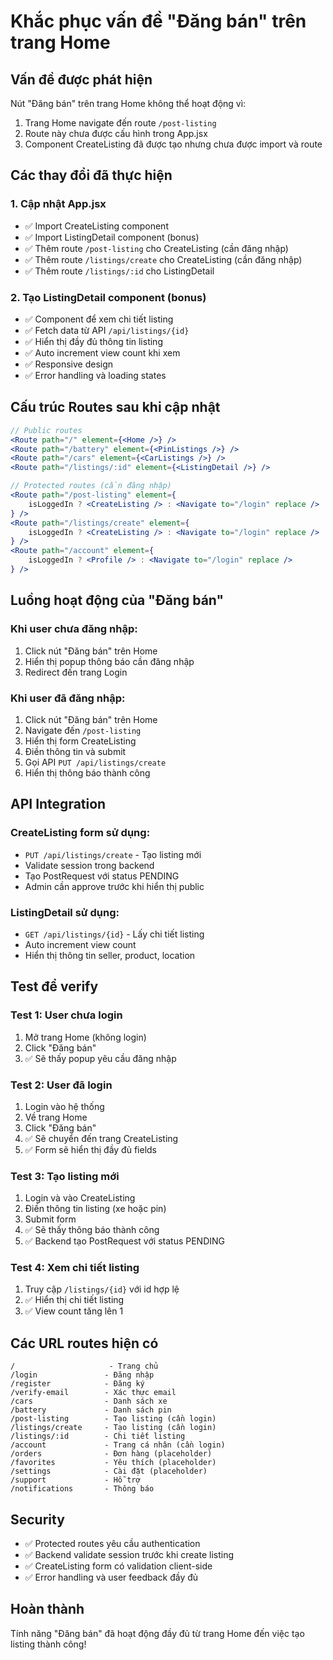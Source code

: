 # Khắc phục vấn đề "Đăng bán" trên trang Home

## Vấn đề được phát hiện
Nút "Đăng bán" trên trang Home không thể hoạt động vì:
1. Trang Home navigate đến route `/post-listing` 
2. Route này chưa được cấu hình trong App.jsx
3. Component CreateListing đã được tạo nhưng chưa được import và route

## Các thay đổi đã thực hiện

### 1. Cập nhật App.jsx
- ✅ Import CreateListing component
- ✅ Import ListingDetail component (bonus)
- ✅ Thêm route `/post-listing` cho CreateListing (cần đăng nhập)
- ✅ Thêm route `/listings/create` cho CreateListing (cần đăng nhập) 
- ✅ Thêm route `/listings/:id` cho ListingDetail

### 2. Tạo ListingDetail component (bonus)
- ✅ Component để xem chi tiết listing
- ✅ Fetch data từ API `/api/listings/{id}`
- ✅ Hiển thị đầy đủ thông tin listing
- ✅ Auto increment view count khi xem
- ✅ Responsive design
- ✅ Error handling và loading states

## Cấu trúc Routes sau khi cập nhật

```jsx
// Public routes
<Route path="/" element={<Home />} />
<Route path="/battery" element={<PinListings />} />
<Route path="/cars" element={<CarListings />} />
<Route path="/listings/:id" element={<ListingDetail />} />

// Protected routes (cần đăng nhập)
<Route path="/post-listing" element={
    isLoggedIn ? <CreateListing /> : <Navigate to="/login" replace />
} />
<Route path="/listings/create" element={
    isLoggedIn ? <CreateListing /> : <Navigate to="/login" replace />
} />
<Route path="/account" element={
    isLoggedIn ? <Profile /> : <Navigate to="/login" replace />
} />
```

## Luồng hoạt động của "Đăng bán"

### Khi user chưa đăng nhập:
1. Click nút "Đăng bán" trên Home
2. Hiển thị popup thông báo cần đăng nhập
3. Redirect đến trang Login

### Khi user đã đăng nhập:
1. Click nút "Đăng bán" trên Home  
2. Navigate đến `/post-listing`
3. Hiển thị form CreateListing
4. Điền thông tin và submit
5. Gọi API `PUT /api/listings/create`
6. Hiển thị thông báo thành công

## API Integration

### CreateListing form sử dụng:
- `PUT /api/listings/create` - Tạo listing mới
- Validate session trong backend
- Tạo PostRequest với status PENDING
- Admin cần approve trước khi hiển thị public

### ListingDetail sử dụng:
- `GET /api/listings/{id}` - Lấy chi tiết listing
- Auto increment view count
- Hiển thị thông tin seller, product, location

## Test để verify

### Test 1: User chưa login
1. Mở trang Home (không login)
2. Click "Đăng bán"  
3. ✅ Sẽ thấy popup yêu cầu đăng nhập

### Test 2: User đã login
1. Login vào hệ thống
2. Về trang Home
3. Click "Đăng bán"
4. ✅ Sẽ chuyển đến trang CreateListing
5. ✅ Form sẽ hiển thị đầy đủ fields

### Test 3: Tạo listing mới
1. Login và vào CreateListing
2. Điền thông tin listing (xe hoặc pin)
3. Submit form
4. ✅ Sẽ thấy thông báo thành công
5. ✅ Backend tạo PostRequest với status PENDING

### Test 4: Xem chi tiết listing  
1. Truy cập `/listings/{id}` với id hợp lệ
2. ✅ Hiển thị chi tiết listing
3. ✅ View count tăng lên 1

## Các URL routes hiện có

```
/                     - Trang chủ
/login               - Đăng nhập  
/register            - Đăng ký
/verify-email        - Xác thực email
/cars                - Danh sách xe
/battery             - Danh sách pin
/post-listing        - Tạo listing (cần login)
/listings/create     - Tạo listing (cần login)  
/listings/:id        - Chi tiết listing
/account             - Trang cá nhân (cần login)
/orders              - Đơn hàng (placeholder)
/favorites           - Yêu thích (placeholder)
/settings            - Cài đặt (placeholder)
/support             - Hỗ trợ
/notifications       - Thông báo
```

## Security
- ✅ Protected routes yêu cầu authentication
- ✅ Backend validate session trước khi create listing
- ✅ CreateListing form có validation client-side
- ✅ Error handling và user feedback đầy đủ

## Hoàn thành
Tính năng "Đăng bán" đã hoạt động đầy đủ từ trang Home đến việc tạo listing thành công!
